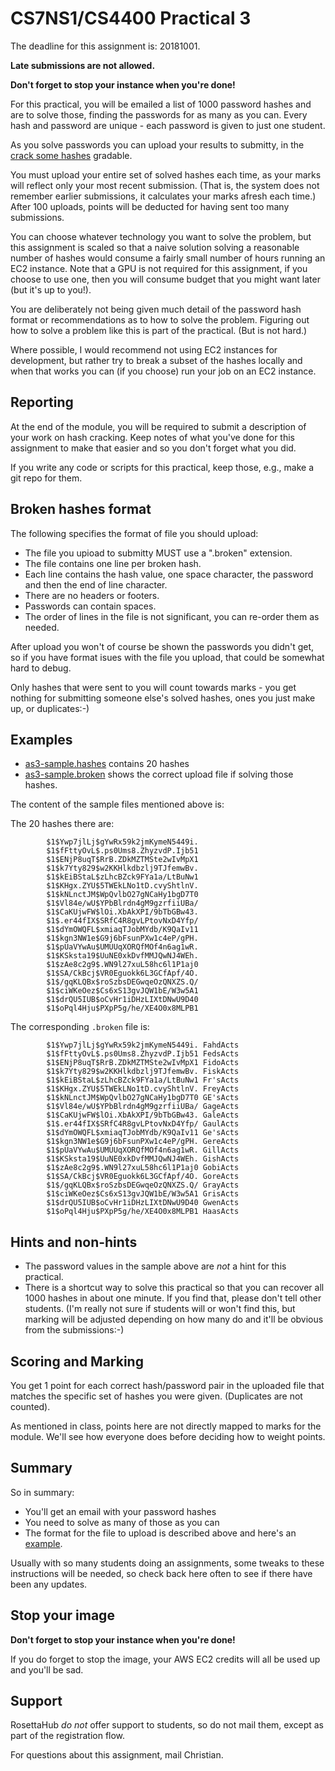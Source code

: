 
# CS7NS1/CS4400 Practical 3

The deadline for this assignment is: 20181001. 

**Late submissions are not allowed.**

**Don't forget to stop your instance when you're done!**

For this practical, you will be emailed a list of 1000 password hashes
and are to solve those, finding the passwords for as many as you can.  Every
hash and password are unique - each password is given to just one student.

As you solve passwords you can upload your results to submitty, in the  [crack
some
hashes](https://cs7ns1.scss.tcd.ie/index.php?semester=f18&course=cs7ns1&component=student&gradeable_id=as3)
gradable.

You must upload your entire set of solved hashes each time, as your marks will
reflect only your most recent submission.  (That is, the system does not
remember earlier submissions, it calculates your marks afresh each time.) After
100 uploads, points will be deducted for having sent too many submissions. 

You can choose whatever technology you want to solve the problem, but this
assignment is scaled so that a naive solution solving a reasonable number of
hashes would consume a fairly small number of hours running an EC2
instance.  Note that a GPU is not required for this assignment, if you choose
to use one, then you will consume budget that you might want later (but it's up
to you!).

You are deliberately not being given much detail of the password hash format or
recommendations as to how to solve the problem. Figuring out how to solve a
problem like this is part of the practical. (But is not hard.)

Where possible, I would recommend not using EC2 instances for development, but
rather try to break a subset of the hashes locally and when that works you can
(if you choose) run your job on an EC2 instance. 

## Reporting

At the end of the module, you will be required to submit a description
of your work on hash cracking. Keep notes of what you've done for this
assignment to make that easier and so you don't forget what you did.

If you write any code or scripts for this practical, keep those,
e.g., make a git repo for them. 

## Broken hashes format

The following specifies the format of file you should upload:

- The file you upioad to submitty MUST use a ".broken" extension.
- The file contains one line per broken hash. 
- Each line contains the hash value, one space character, the
password and then the end of line character.
- There are no headers or footers.
- Passwords can contain spaces.
- The order of lines in the file is not significant, you can re-order them
as needed.

After upload you won't of course be shown the passwords you
didn't get, so if you have format isues with the file you
upload, that could be somewhat hard to debug.

Only hashes that were sent to you will count towards marks - you get nothing
for submitting someone else's solved hashes, ones you just make up, or
duplicates:-)

## Examples

- [as3-sample.hashes](as3-sample.hashes) contains 20 hashes
- [as3-sample.broken](as2-sample.broken) shows the correct upload file 
  if solving those hashes.

The content of the sample files mentioned above is:

The 20 hashes there are:

			$1$Ywp7jlLj$gYwRx59k2jmKymeN5449i.
			$1$fFttyOvL$.ps0Ums8.ZhyzvdP.Ijb51
			$1$ENjP8uqT$RrB.ZDkMZTMSte2wIvMpX1
			$1$k7Yty829$w2KKHlkdbzlj9TJfemwBv.
			$1$kEiBStaL$zLhcBZck9FYa1a/LtBuNw1
			$1$KHgx.ZYU$5TWEkLNo1tD.cvyShtlnV.
			$1$kNLnctJM$WpQvlbO27gNCaHy1bgD7T0
			$1$Vl84e/wU$YPbBlrdn4gM9gzrfiiUBa/
			$1$CaKUjwFW$lOi.XbAkXPI/9bTbGBw43.
			$1$.er44fIX$SRfC4R8gvLPtovNxD4Yfp/
			$1$dYmOWQFL$xmiaqTJobMYdb/K9QaIv11
			$1$kgn3NW1e$G9j6bFsunPXw1c4eP/gPH.
			$1$pUaVYwAu$UMUUqXORQfMOf4n6ag1wR.
			$1$KSksta19$UuNE0xkDvfMMJQwNJ4WEh.
			$1$zAe8c2g9$.WN9l27xuL58hc6l1P1aj0
			$1$SA/CkBcj$VR0Eguokk6L3GCfApf/4O.
			$1$/gqKLQBx$roSzbsDEGwqeOzQNXZS.Q/
			$1$ciWKeOez$Cs6xS13gvJQW1bE/W3w5A1
			$1$drQU5IUB$oCvHr1iDHzLIXtDNwU9D40
			$1$oPql4Hju$PXpP5g/he/XE4O0x8MLPB1

The corresponding ``.broken`` file is:

			$1$Ywp7jlLj$gYwRx59k2jmKymeN5449i. FahdActs
			$1$fFttyOvL$.ps0Ums8.ZhyzvdP.Ijb51 FedsActs
			$1$ENjP8uqT$RrB.ZDkMZTMSte2wIvMpX1 FidoActs
			$1$k7Yty829$w2KKHlkdbzlj9TJfemwBv. FiskActs
			$1$kEiBStaL$zLhcBZck9FYa1a/LtBuNw1 Fr'sActs
			$1$KHgx.ZYU$5TWEkLNo1tD.cvyShtlnV. FreyActs
			$1$kNLnctJM$WpQvlbO27gNCaHy1bgD7T0 GE'sActs
			$1$Vl84e/wU$YPbBlrdn4gM9gzrfiiUBa/ GageActs
			$1$CaKUjwFW$lOi.XbAkXPI/9bTbGBw43. GaleActs
			$1$.er44fIX$SRfC4R8gvLPtovNxD4Yfp/ GaulActs
			$1$dYmOWQFL$xmiaqTJobMYdb/K9QaIv11 Ge'sActs
			$1$kgn3NW1e$G9j6bFsunPXw1c4eP/gPH. GereActs
			$1$pUaVYwAu$UMUUqXORQfMOf4n6ag1wR. GillActs
			$1$KSksta19$UuNE0xkDvfMMJQwNJ4WEh. GishActs
			$1$zAe8c2g9$.WN9l27xuL58hc6l1P1aj0 GobiActs
			$1$SA/CkBcj$VR0Eguokk6L3GCfApf/4O. GoreActs
			$1$/gqKLQBx$roSzbsDEGwqeOzQNXZS.Q/ GrayActs
			$1$ciWKeOez$Cs6xS13gvJQW1bE/W3w5A1 GrisActs
			$1$drQU5IUB$oCvHr1iDHzLIXtDNwU9D40 GwenActs
			$1$oPql4Hju$PXpP5g/he/XE4O0x8MLPB1 HaasActs

## Hints and non-hints

- The password values in the sample above are *not* a hint
for this practical. 
- There is a shortcut way to solve this practical so that
you can recover all 1000 hashes in about one minute. If
you find that, please don't tell other students. (I'm
really not sure if students will or won't find this, but
marking will be adjusted depending on how many do and
it'll be obvious from the submissions:-)

## Scoring and Marking

You get 1 point for each correct hash/password pair in the uploaded 
file that matches the specific set of hashes you were given. (Duplicates 
are not counted).

As mentioned in class, points here are not directly mapped to
marks for the module. We'll see how everyone does before deciding
how to weight points.

## Summary

So in summary:

- You'll get an email with your password hashes
- You need to solve as many of those as you can
- The format for the file to upload is described above and
  here's an [example](as3-sample.broken).

Usually with so many students doing an assignments, some tweaks
to these instructions will be needed, so check back here often
to see if there have been any updates.


## Stop your image

**Don't forget to stop your instance when you're done!**

If you do forget to stop the image, your AWS EC2 credits will all be used
up and you'll be sad.

## Support

RosettaHub *do not* offer support to students, so do not mail them, except
as part of the registration flow.

For questions about this assignment, mail Christian.

